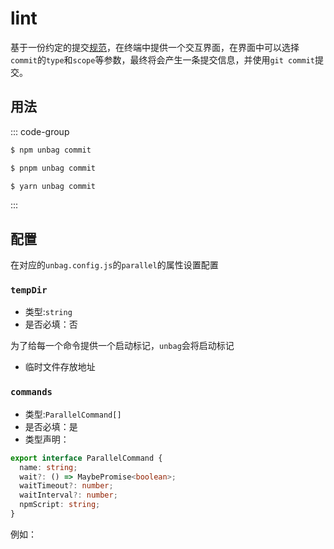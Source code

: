 # lint

基于一份约定的提交[规范](https://www.conventionalcommits.org/)，在终端中提供一个交互界面，在界面中可以选择`commit`的`type`和`scope`等参数，最终将会产生一条提交信息，并使用`git commit`提交。

## 用法

::: code-group

```sh [npm]
$ npm unbag commit
```

```sh [pnpm]
$ pnpm unbag commit
```

```sh [yarn]
$ yarn unbag commit
```
:::

## 配置
在对应的`unbag.config.js`的`parallel`的属性设置配置

### `tempDir`
- 类型:`string`
- 是否必填：否

为了给每一个命令提供一个启动标记，`unbag`会将启动标记
- 临时文件存放地址

### `commands`
- 类型:`ParallelCommand[]`
- 是否必填：是
- 类型声明：

```ts
export interface ParallelCommand {
  name: string;
  wait?: () => MaybePromise<boolean>;
  waitTimeout?: number;
  waitInterval?: number;
  npmScript: string;
}
```

例如：
